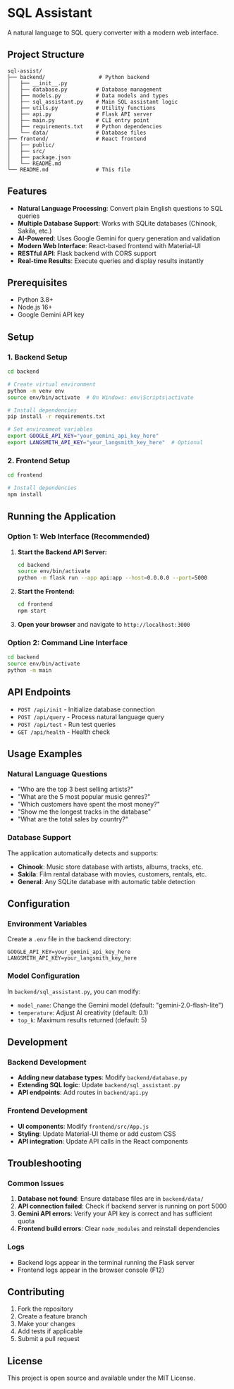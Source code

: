 # SQL Assistant

A natural language to SQL query converter with a modern web interface.

## Project Structure

```
sql-assist/
├── backend/                 # Python backend
│   ├── __init__.py
│   ├── database.py         # Database management
│   ├── models.py           # Data models and types
│   ├── sql_assistant.py    # Main SQL assistant logic
│   ├── utils.py            # Utility functions
│   ├── api.py              # Flask API server
│   ├── main.py             # CLI entry point
│   ├── requirements.txt    # Python dependencies
│   └── data/               # Database files
├── frontend/               # React frontend
│   ├── public/
│   ├── src/
│   ├── package.json
│   └── README.md
└── README.md               # This file
```

## Features

- **Natural Language Processing**: Convert plain English questions to SQL queries
- **Multiple Database Support**: Works with SQLite databases (Chinook, Sakila, etc.)
- **AI-Powered**: Uses Google Gemini for query generation and validation
- **Modern Web Interface**: React-based frontend with Material-UI
- **RESTful API**: Flask backend with CORS support
- **Real-time Results**: Execute queries and display results instantly

## Prerequisites

- Python 3.8+
- Node.js 16+
- Google Gemini API key

## Setup

### 1. Backend Setup

```bash
cd backend

# Create virtual environment
python -m venv env
source env/bin/activate  # On Windows: env\Scripts\activate

# Install dependencies
pip install -r requirements.txt

# Set environment variables
export GOOGLE_API_KEY="your_gemini_api_key_here"
export LANGSMITH_API_KEY="your_langsmith_key_here"  # Optional
```

### 2. Frontend Setup

```bash
cd frontend

# Install dependencies
npm install
```

## Running the Application

### Option 1: Web Interface (Recommended)

1. **Start the Backend API Server:**

   ```bash
   cd backend
   source env/bin/activate
   python -m flask run --app api:app --host=0.0.0.0 --port=5000
   ```

2. **Start the Frontend:**

   ```bash
   cd frontend
   npm start
   ```

3. **Open your browser** and navigate to `http://localhost:3000`

### Option 2: Command Line Interface

```bash
cd backend
source env/bin/activate
python -m main
```

## API Endpoints

- `POST /api/init` - Initialize database connection
- `POST /api/query` - Process natural language query
- `POST /api/test` - Run test queries
- `GET /api/health` - Health check

## Usage Examples

### Natural Language Questions

- "Who are the top 3 best selling artists?"
- "What are the 5 most popular music genres?"
- "Which customers have spent the most money?"
- "Show me the longest tracks in the database"
- "What are the total sales by country?"

### Database Support

The application automatically detects and supports:

- **Chinook**: Music store database with artists, albums, tracks, etc.
- **Sakila**: Film rental database with movies, customers, rentals, etc.
- **General**: Any SQLite database with automatic table detection

## Configuration

### Environment Variables

Create a `.env` file in the backend directory:

```env
GOOGLE_API_KEY=your_gemini_api_key_here
LANGSMITH_API_KEY=your_langsmith_key_here
```

### Model Configuration

In `backend/sql_assistant.py`, you can modify:

- `model_name`: Change the Gemini model (default: "gemini-2.0-flash-lite")
- `temperature`: Adjust AI creativity (default: 0.1)
- `top_k`: Maximum results returned (default: 5)

## Development

### Backend Development

- **Adding new database types**: Modify `backend/database.py`
- **Extending SQL logic**: Update `backend/sql_assistant.py`
- **API endpoints**: Add routes in `backend/api.py`

### Frontend Development

- **UI components**: Modify `frontend/src/App.js`
- **Styling**: Update Material-UI theme or add custom CSS
- **API integration**: Update API calls in the React components

## Troubleshooting

### Common Issues

1. **Database not found**: Ensure database files are in `backend/data/`
2. **API connection failed**: Check if backend server is running on port 5000
3. **Gemini API errors**: Verify your API key is correct and has sufficient quota
4. **Frontend build errors**: Clear `node_modules` and reinstall dependencies

### Logs

- Backend logs appear in the terminal running the Flask server
- Frontend logs appear in the browser console (F12)

## Contributing

1. Fork the repository
2. Create a feature branch
3. Make your changes
4. Add tests if applicable
5. Submit a pull request

## License

This project is open source and available under the MIT License.
